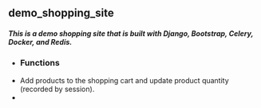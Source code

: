 ## demo_shopping_site
##### This is a demo shopping site that is built with Django, Bootstrap, Celery, Docker, and Redis.
- ### Functions
- Add products to the shopping cart and update product quantity (recorded by session).
- 
